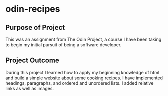 # odin-recipes
## Purpose of Project
This was an assignment from The Odin Project, a course I have been taking to begin my initial pursuit of being a software developer.
## Project Outcome
During this project I learned how to apply my beginning knowledge of html and build a simple website about some cooking recipes. I have implemented headings, paragraphs, and ordered and unordered lists. I added relative links as well as images.
